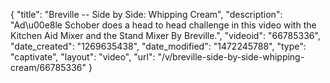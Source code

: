 {
    "title": "Breville -- Side by Side: Whipping Cream",
    "description": "Ad\u00e8le Schober does a head to head challenge in this video with the Kitchen Aid Mixer and the Stand Mixer By Breville.",
    "videoid": "66785336",
    "date_created": "1269635438",
    "date_modified": "1472245788",
    "type": "captivate",
    "layout": "video",
    "url": "\/v\/breville-side-by-side-whipping-cream\/66785336"
}